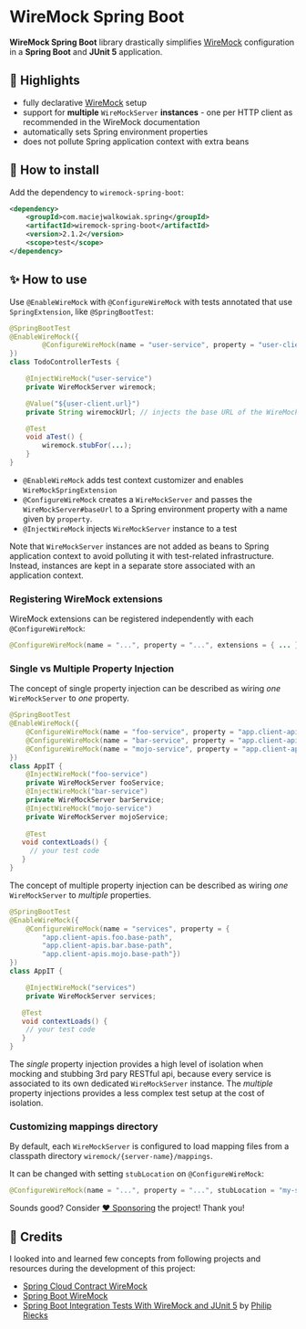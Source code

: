 # WireMock Spring Boot

**WireMock Spring Boot** library drastically simplifies [WireMock](https://wiremock.org) configuration in a **Spring Boot** and **JUnit 5** application.

## 🤩 Highlights

- fully declarative [WireMock](https://wiremock.org/) setup
- support for **multiple** `WireMockServer` **instances** - one per HTTP client as recommended in the WireMock documentation
- automatically sets Spring environment properties
- does not pollute Spring application context with extra beans

## 🤔 How to install

Add the dependency to `wiremock-spring-boot`:

```xml
<dependency>
    <groupId>com.maciejwalkowiak.spring</groupId>
    <artifactId>wiremock-spring-boot</artifactId>
    <version>2.1.2</version>
    <scope>test</scope>
</dependency>
```

## ✨ How to use

Use `@EnableWireMock` with `@ConfigureWireMock` with tests annotated that use `SpringExtension`, like `@SpringBootTest`:

```java
@SpringBootTest
@EnableWireMock({
        @ConfigureWireMock(name = "user-service", property = "user-client.url")
})
class TodoControllerTests {

    @InjectWireMock("user-service")
    private WireMockServer wiremock;

    @Value("${user-client.url}")
    private String wiremockUrl; // injects the base URL of the WireMockServer instance

    @Test
    void aTest() {
        wiremock.stubFor(...);
    }
}
```

- `@EnableWireMock` adds test context customizer and enables `WireMockSpringExtension` 
- `@ConfigureWireMock` creates a `WireMockServer` and passes the `WireMockServer#baseUrl` to a Spring environment property with a name given by `property`.
- `@InjectWireMock` injects `WireMockServer` instance to a test

Note that `WireMockServer` instances are not added as beans to Spring application context to avoid polluting it with test-related infrastructure. Instead, instances are kept in a separate store associated with an application context.

### Registering WireMock extensions

WireMock extensions can be registered independently with each `@ConfigureWireMock`:

```java
@ConfigureWireMock(name = "...", property = "...", extensions = { ... })
```

### Single vs Multiple Property Injection

The concept of single property injection can be described as wiring _one_ `WireMockServer` to _one_ property.

```java
@SpringBootTest
@EnableWireMock({
    @ConfigureWireMock(name = "foo-service", property = "app.client-apis.foo.base-path"}),
    @ConfigureWireMock(name = "bar-service", property = "app.client-apis.bar.base-path"}),
    @ConfigureWireMock(name = "mojo-service", property = "app.client-apis.mojo.base-path"})
})
class AppIT { 
    @InjectWireMock("foo-service")
    private WireMockServer fooService;
    @InjectWireMock("bar-service")
    private WireMockServer barService;
    @InjectWireMock("mojo-service")
    private WireMockServer mojoService;
    
    @Test
   void contextLoads() {
     // your test code
   }
}
```

The concept of multiple property injection can be described as wiring _one_ `WireMockServer` to _multiple_ properties.

```java
@SpringBootTest
@EnableWireMock({
    @ConfigureWireMock(name = "services", property = {
        "app.client-apis.foo.base-path",
        "app.client-apis.bar.base-path",
        "app.client-apis.mojo.base-path"})
})
class AppIT {

    @InjectWireMock("services")
    private WireMockServer services;

   @Test
   void contextLoads() {
    // your test code
   }
}
```

The *single* property injection provides a high level of isolation when mocking and stubbing 3rd pary RESTful api, because every service 
is associated to its own dedicated `WireMockServer` instance.
The *multiple* property injections provides a less complex test setup at the cost of isolation.

### Customizing mappings directory

By default, each `WireMockServer` is configured to load mapping files from a classpath directory `wiremock/{server-name}/mappings`.

It can be changed with setting `stubLocation` on `@ConfigureWireMock`:

```java
@ConfigureWireMock(name = "...", property = "...", stubLocation = "my-stubs")
```

Sounds good? Consider [❤️ Sponsoring](https://github.com/sponsors/maciejwalkowiak) the project! Thank you!

## 🙏 Credits

I looked into and learned few concepts from following projects and resources during the development of this project: 

- [Spring Cloud Contract WireMock](https://github.com/spring-cloud/spring-cloud-contract/blob/main/spring-cloud-contract-wiremock)
- [Spring Boot WireMock](https://github.com/skuzzle/spring-boot-wiremock)
- [Spring Boot Integration Tests With WireMock and JUnit 5](https://rieckpil.de/spring-boot-integration-tests-with-wiremock-and-junit-5/) by [Philip Riecks](https://twitter.com/rieckpil)
